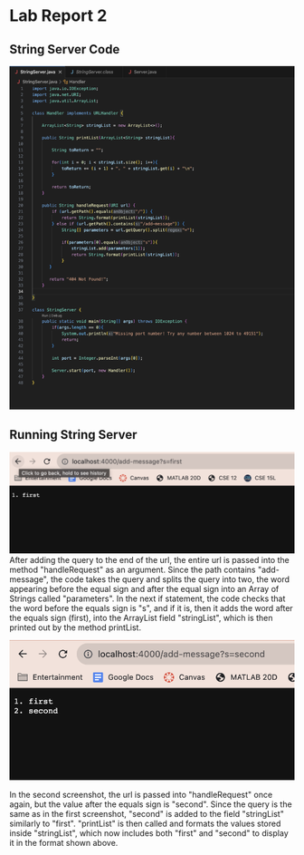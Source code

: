 # Lab Report 2

## String Server Code
![code](StringServerCode.png)

## Running String Server
![first](first.png)
After adding the query to the end of the url, the entire url is passed into the method "handleRequest" as an argument. Since the path contains "add-message", the code takes the query and splits the query into two, the word appearing before the equal sign and after the equal sign into an Array of Strings called "parameters". In the next if statement, the code checks that the word before the equals sign is "s", and if it is, then it adds the word after the equals sign (first), into the ArrayList field "stringList", which is then printed out by the method printList.

![second](second.png)

In the second screenshot, the url is passed into "handleRequest" once again, but the value after the equals sign is "second". Since the query is the same as in the first screenshot, "second" is added to the field "stringList" similarly to "first". "printList" is then called and formats the values stored inside "stringList", which now includes both "first" and "second" to display it in the format shown above.  

